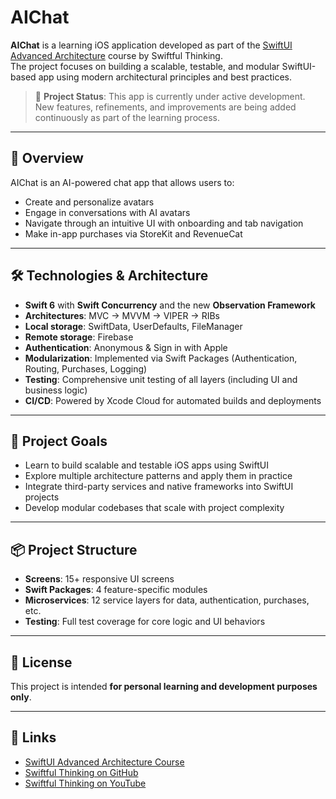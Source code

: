 # AIChat

**AIChat** is a learning iOS application developed as part of the [SwiftUI Advanced Architecture](https://www.swiftful-thinking.com/offers/REyNLwwH/checkout?coupon_code=LAUNCH3) course by Swiftful Thinking.  
The project focuses on building a scalable, testable, and modular SwiftUI-based app using modern architectural principles and best practices.

> 🚧 **Project Status**: This app is currently under active development.  
> New features, refinements, and improvements are being added continuously as part of the learning process.

---

## 📱 Overview

AIChat is an AI-powered chat app that allows users to:
- Create and personalize avatars
- Engage in conversations with AI avatars
- Navigate through an intuitive UI with onboarding and tab navigation
- Make in-app purchases via StoreKit and RevenueCat

---

## 🛠️ Technologies & Architecture

- **Swift 6** with **Swift Concurrency** and the new **Observation Framework**
- **Architectures**: MVC -> MVVM -> VIPER -> RIBs
- **Local storage**: SwiftData, UserDefaults, FileManager
- **Remote storage**: Firebase
- **Authentication**: Anonymous & Sign in with Apple
- **Modularization**: Implemented via Swift Packages (Authentication, Routing, Purchases, Logging)
- **Testing**: Comprehensive unit testing of all layers (including UI and business logic)
- **CI/CD**: Powered by Xcode Cloud for automated builds and deployments

---

## 🎯 Project Goals

- Learn to build scalable and testable iOS apps using SwiftUI
- Explore multiple architecture patterns and apply them in practice
- Integrate third-party services and native frameworks into SwiftUI projects
- Develop modular codebases that scale with project complexity

---

## 📦 Project Structure

- **Screens**: 15+ responsive UI screens
- **Swift Packages**: 4 feature-specific modules
- **Microservices**: 12 service layers for data, authentication, purchases, etc.
- **Testing**: Full test coverage for core logic and UI behaviors

---

## 📝 License

This project is intended **for personal learning and development purposes only**.  

---

## 🔗 Links

- [SwiftUI Advanced Architecture Course](https://www.swiftful-thinking.com/offers/REyNLwwH/checkout?coupon_code=LAUNCH3)
- [Swiftful Thinking on GitHub](https://github.com/SwiftfulThinking)
- [Swiftful Thinking on YouTube](https://www.youtube.com/@SwiftfulThinking)
